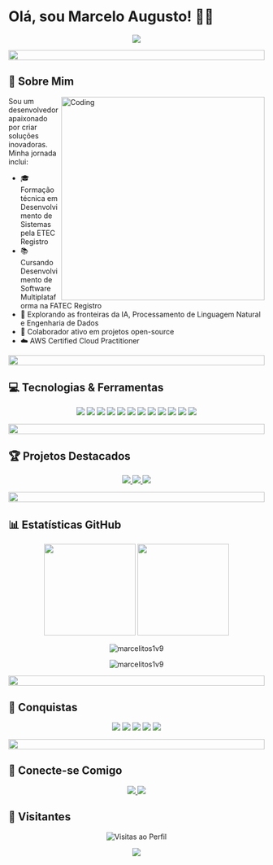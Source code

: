 # Olá, sou Marcelo Augusto! 👨‍💻

<div align="center">
  <img src="https://readme-typing-svg.herokuapp.com/?lines=Desenvolvedor+Full+Stack;Entusiasta+de+IA;Engenheiro+de+Dados;Analista+de+Dados&center=true&width=380&height=45">
</div>

<p align="center">
  <img src="https://i.imgur.com/dBaSKWF.gif" height="20" width="100%">
</p>

## 🚀 Sobre Mim

<img align="right" alt="Coding" width="400" src="https://media.giphy.com/media/qgQUggAC3Pfv687qPC/giphy.gif">

Sou um desenvolvedor apaixonado por criar soluções inovadoras. Minha jornada inclui:

- 🎓 Formação técnica em Desenvolvimento de Sistemas pela ETEC Registro
- 📚 Cursando Desenvolvimento de Software Multiplataforma na FATEC Registro
- 🌱 Explorando as fronteiras da IA, Processamento de Linguagem Natural e Engenharia de Dados
- 🤝 Colaborador ativo em projetos open-source
- ☁️ AWS Certified Cloud Practitioner

<p align="center">
  <img src="https://i.imgur.com/dBaSKWF.gif" height="20" width="100%">
</p>

## 💻 Tecnologias & Ferramentas

<p align="center">
  <img src="https://img.shields.io/badge/-PHP-777BB4?style=for-the-badge&logo=php&logoColor=white" />
  <img src="https://img.shields.io/badge/-JavaScript-F7DF1E?style=for-the-badge&logo=javascript&logoColor=black" />
  <img src="https://img.shields.io/badge/-React%20Native-61DAFB?style=for-the-badge&logo=react&logoColor=white" />
  <img src="https://img.shields.io/badge/-Python-3776AB?style=for-the-badge&logo=python&logoColor=white" />
  <img src="https://img.shields.io/badge/-Machine%20Learning-FF9900?style=for-the-badge&logo=pytorch&logoColor=white" />
  <img src="https://img.shields.io/badge/-Git-F05032?style=for-the-badge&logo=git&logoColor=white" />
  <img src="https://img.shields.io/badge/-VS%20Code-007ACC?style=for-the-badge&logo=visual-studio-code&logoColor=white" />
  <img src="https://img.shields.io/badge/-Docker-2496ED?style=for-the-badge&logo=docker&logoColor=white" />
  <img src="https://img.shields.io/badge/-AWS-232F3E?style=for-the-badge&logo=amazon-aws&logoColor=white" />
  <img src="https://img.shields.io/badge/-Amazon%20S3-569A31?style=for-the-badge&logo=amazon-s3&logoColor=white" />
  <img src="https://img.shields.io/badge/-Amazon%20Redshift-8C4FFF?style=for-the-badge&logo=amazon-aws&logoColor=white" />
  <img src="https://img.shields.io/badge/-Amazon%20Athena-232F3E?style=for-the-badge&logo=amazon-aws&logoColor=white" />
</p>

<p align="center">
  <img src="https://i.imgur.com/dBaSKWF.gif" height="20" width="100%">
</p>

## 🏆 Projetos Destacados

<div align="center">
  <a href="link_do_repositorio_apex">
    <img src="https://github-readme-stats.vercel.app/api/pin/?username=marcelitos1v9&repo=apex-bank&theme=radical" />
  </a>
  <a href="link_do_repositorio_termocity">
    <img src="https://github-readme-stats.vercel.app/api/pin/?username=marcelitos1v9&repo=termocity&theme=radical" />
  </a>
  <a href="link_do_repositorio_aws_data_analysis">
    <img src="https://github-readme-stats.vercel.app/api/pin/?username=marcelitos1v9&repo=aws-data-analysis&theme=radical" />
  </a>
</div>

<p align="center">
  <img src="https://i.imgur.com/dBaSKWF.gif" height="20" width="100%">
</p>

## 📊 Estatísticas GitHub

<div align="center">
  <img height="180em" src="https://github-readme-stats.vercel.app/api?username=marcelitos1v9&show_icons=true&theme=radical&include_all_commits=true&count_private=true"/>
  <img height="180em" src="https://github-readme-stats.vercel.app/api/top-langs/?username=marcelitos1v9&layout=compact&langs_count=7&theme=radical"/>
</div>

<p align="center">
  <img src="https://github-profile-trophy.vercel.app/?username=marcelitos1v9&theme=radical&row=1&column=7" alt="marcelitos1v9" />
</p>

<p align="center">
  <img src="https://github-readme-streak-stats.herokuapp.com/?user=marcelitos1v9&theme=radical" alt="marcelitos1v9" />
</p>

<p align="center">
  <img src="https://i.imgur.com/dBaSKWF.gif" height="20" width="100%">
</p>

## 🌟 Conquistas

<p align="center">
  <img src="https://img.shields.io/badge/-Técnico%20em%20Desenvolvimento%20de%20Sistemas-00C853?style=for-the-badge&logo=checkmarx&logoColor=white" />
  <img src="https://img.shields.io/badge/-AWS%20Certified%20Cloud%20Practitioner-232F3E?style=for-the-badge&logo=amazon-aws&logoColor=white" />
  <img src="https://img.shields.io/badge/-Python%20(40h)-3776AB?style=for-the-badge&logo=python&logoColor=white" />
  <img src="https://img.shields.io/badge/-JavaScript%20(40h)-F7DF1E?style=for-the-badge&logo=javascript&logoColor=black" />
  <img src="https://img.shields.io/badge/-Hardware%20(20h)-4CAF50?style=for-the-badge&logo=raspberry-pi&logoColor=white" />
</p>

<p align="center">
  <img src="https://i.imgur.com/dBaSKWF.gif" height="20" width="100%">
</p>

## 🤝 Conecte-se Comigo

<p align="center">
  <a href="https://www.linkedin.com/in/marcelo-augusto-a73827273">
    <img src="https://img.shields.io/badge/-LinkedIn-0077B5?style=for-the-badge&logo=linkedin&logoColor=white" />
  </a>
  <a href="mailto:marceloaugustocge@gmail.com">
    <img src="https://img.shields.io/badge/-Email-D14836?style=for-the-badge&logo=gmail&logoColor=white" />
  </a>
</p>

## 👀 Visitantes

<p align="center">
  <img src="https://komarev.com/ghpvc/?username=marcelitos1v9&color=blueviolet&style=for-the-badge" alt="Visitas ao Perfil" />
</p>

<p align="center">
  <img src="https://capsule-render.vercel.app/api?type=waving&color=gradient&height=60&section=footer"/>
</p>
